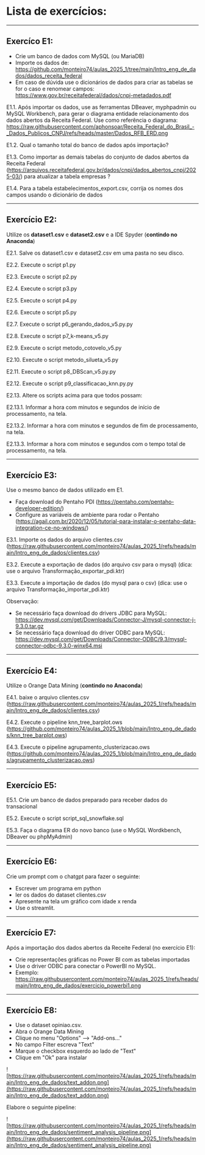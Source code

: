 # Lista de exercícios:


---
## Exercíco E1:

* Crie um banco de dados com MySQL (ou MariaDB)
* Importe os dados de: https://github.com/monteiro74/aulas_2025_1/tree/main/Intro_eng_de_dados/dados_receita_federal
* Em caso de dúvida use o dicionários de dados para criar as tabelas se for o caso e renomear campos: https://www.gov.br/receitafederal/dados/cnpj-metadados.pdf

E1.1. Após importar os dados, use as ferramentas DBeaver, myphpadmin ou MySQL Workbench, para gerar o diagrama entidade relacionamento dos dados abertos da Receita Federal.
Use como referência o diagrama: https://raw.githubusercontent.com/aphonsoar/Receita_Federal_do_Brasil_-_Dados_Publicos_CNPJ/refs/heads/master/Dados_RFB_ERD.png

E1.2. Qual o tamanho total do banco de dados após importação?

E1.3. Como importar as demais tabelas do conjunto de dados abertos da Receita Federal (https://arquivos.receitafederal.gov.br/dados/cnpj/dados_abertos_cnpj/2025-03/) para atualizar a tabela empresas ?

E1.4. Para a tabela estabelecimentos_export.csv, corrija os nomes dos campos usando o dicionário de dados

---
## Exercício E2:

Utilize os **dataset1.csv** e **dataset2.csv** e a IDE Spyder (**contindo no Anaconda**)

E2.1. Salve os dataset1.csv e dataset2.csv em uma pasta no seu disco.

E2.2. Execute o script p1.py

E2.3. Execute o script p2.py

E2.4. Execute o script p3.py

E2.5. Execute o script p4.py

E2.6. Execute o script p5.py

E2.7. Execute o script p6_gerando_dados_v5.py.py

E2.8. Execute o script p7_k-means_v5.py

E2.9. Execute o script metodo_cotovelo_v5.py

E2.10. Execute o script metodo_silueta_v5.py

E2.11. Execute o script p8_DBScan_v5.py.py

E2.12. Execute o script p9_classificacao_knn.py.py

E2.13. Altere os scripts acima para que todos possam:

E2.13.1. Informar a hora com minutos e segundos de início de processamento, na tela.

E2.13.2. Informar a hora com minutos e segundos de fim de processamento, na tela.

E2.13.3. Informar a hora com minutos e segundos com o tempo total de processamento, na tela.

---
## Exercício E3:

Use o mesmo banco de dados utilizado em E1.

* Faça download do Pentaho PDI (https://pentaho.com/pentaho-developer-edition/)
* Configure as variáveis de ambiente para rodar o Pentaho (https://agail.com.br/2020/12/05/tutorial-para-instalar-o-pentaho-data-integration-ce-no-windows/)

E3.1. Importe os dados do arquivo clientes.csv (https://raw.githubusercontent.com/monteiro74/aulas_2025_1/refs/heads/main/Intro_eng_de_dados/clientes.csv)

E3.2. Execute a exportação de dados (do arquivo csv para o mysql) (dica: use o arquivo Transformação_exportar_pdi.ktr)

E3.3. Execute a importação de dados (do mysql para o csv) (dica: use o arquivo Transformação_importar_pdi.ktr)

Observação:
* Se necessário faça download do drivers JDBC para MySQL: https://dev.mysql.com/get/Downloads/Connector-J/mysql-connector-j-9.3.0.tar.gz
* Se necessário faça download do driver ODBC para MySQL: https://dev.mysql.com/get/Downloads/Connector-ODBC/9.3/mysql-connector-odbc-9.3.0-winx64.msi

---
## Exercício E4: 

Utilize o Orange Data Mining (**contindo no Anaconda**)

E4.1. baixe o arquivo clientes.csv (https://raw.githubusercontent.com/monteiro74/aulas_2025_1/refs/heads/main/Intro_eng_de_dados/clientes.csv)

E4.2. Execute o pipeline knn_tree_barplot.ows 		(https://github.com/monteiro74/aulas_2025_1/blob/main/Intro_eng_de_dados/knn_tree_barplot.ows)

E4.3. Execute o pipeline agrupamento_clusterizacao.ows 	(https://github.com/monteiro74/aulas_2025_1/blob/main/Intro_eng_de_dados/agrupamento_clusterizacao.ows)

---
## Exercício E5:

E5.1. Crie um banco de dados preparado para receber dados do transacional

E5.2. Execute o script script_sql_snowflake.sql

E5.3. Faça o diagrama ER do novo banco (use o MySQL Wordkbench, DBeaver ou phpMyAdmin)

---
## Exercício E6:

Crie um prompt com o chatgpt para fazer o seguinte: 
* Escrever um programa em python
* ler os dados do dataset clientes.csv
* Apresente na tela um gráfico com idade x renda
* Use o streamlit.

---
## Exercício E7: 

Após a importação dos dados abertos da Receite Federal (no exercício E1):

* Crie representações gráficas no Power BI com as tabelas importadas
* Use o driver ODBC para conectar o PowerBI no MySQL. 
* Exemplo: https://raw.githubusercontent.com/monteiro74/aulas_2025_1/refs/heads/main/Intro_eng_de_dados/exercicio_powerbi1.png

---
## Exercício E8:

* Use o dataset opiniao.csv.
* Abra o Orange Data Mining
* Clique no menu "Options" --> "Add-ons..."
* No campo Filter escreva "Text"
* Marque o checkbox esquerdo ao lado de "Text"
* Clique em "Ok" para instalar
  
![https://raw.githubusercontent.com/monteiro74/aulas_2025_1/refs/heads/main/Intro_eng_de_dados/text_addon.png](https://raw.githubusercontent.com/monteiro74/aulas_2025_1/refs/heads/main/Intro_eng_de_dados/text_addon.png)

Elabore o seguinte pipeline:

![https://raw.githubusercontent.com/monteiro74/aulas_2025_1/refs/heads/main/Intro_eng_de_dados/sentiment_analysis_pipeline.png](https://raw.githubusercontent.com/monteiro74/aulas_2025_1/refs/heads/main/Intro_eng_de_dados/sentiment_analysis_pipeline.png)


